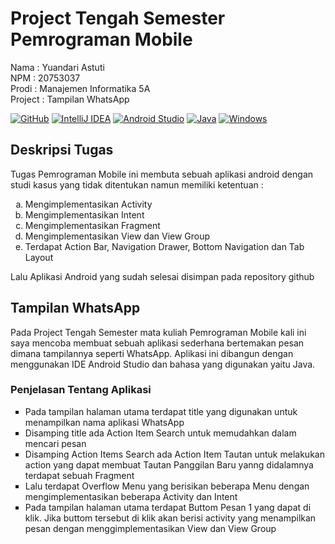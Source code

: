 <html>

<h1>Project Tengah Semester Pemrograman Mobile</h1>
<p>Nama : Yuandari Astuti</br>
NPM : 20753037</br>
Prodi : Manajemen Informatika 5A</br>
Project : Tampilan WhatsApp</p>

<p>
<a target="_blank" rel="noopener noreferrer nofollow" href="https://github.com/yuandari/UTSMobileWhatsApp"><img src="https://camo.githubusercontent.com/f6d50128cb007f85916b7a899da5d94f654dce35a37331c8d28573aef46f4274/68747470733a2f2f696d672e736869656c64732e696f2f62616467652f6769746875622d2532333132313031312e7376673f7374796c653d666f722d7468652d6261646765266c6f676f3d676974687562266c6f676f436f6c6f723d7768697465" alt="GitHub" data-canonical-src="https://img.shields.io/badge/github-%23121011.svg?style=for-the-badge&amp;logo=github&amp;logoColor=white" style="max-width: 100%;"></a>
<a target="_blank" rel="noopener noreferrer nofollow" href="https://www.jetbrains.com/idea/"><img src="https://camo.githubusercontent.com/a2fdb686bf3f4bd26f142a4b60bde87647ff18e340d8251e0aea3fa551bb568e/68747470733a2f2f696d672e736869656c64732e696f2f62616467652f496e74656c6c694a494445412d3030303030302e7376673f7374796c653d666f722d7468652d6261646765266c6f676f3d696e74656c6c696a2d69646561266c6f676f436f6c6f723d7768697465" alt="IntelliJ IDEA" data-canonical-src="https://img.shields.io/badge/IntelliJIDEA-000000.svg?style=for-the-badge&amp;logo=intellij-idea&amp;logoColor=white" style="max-width: 100%;"></a>
<a target="_blank" rel="noopener noreferrer nofollow" href="https://developer.android.com/"><img src="https://camo.githubusercontent.com/bbcf428f2a433709e9cdcc0a3c2aff25823cf2dd6aeea993f3570695a74dfacc/68747470733a2f2f696d672e736869656c64732e696f2f62616467652f416e64726f696425323053747564696f2d3344444338342e7376673f7374796c653d666f722d7468652d6261646765266c6f676f3d616e64726f69642d73747564696f266c6f676f436f6c6f723d7768697465" alt="Android Studio" data-canonical-src="https://img.shields.io/badge/Android%20Studio-3DDC84.svg?style=for-the-badge&amp;logo=android-studio&amp;logoColor=white" style="max-width: 100%;"></a>
    <a target="_blank" rel="noopener noreferrer nofollow" href="https://www.java.com/en/"><img src="https://camo.githubusercontent.com/6cbecd63a9a8f83ee186885c446938820ffa8304942a284ee6e1e2acb2bfd822/68747470733a2f2f696d672e736869656c64732e696f2f62616467652f6a6176612d2532334544384230302e7376673f7374796c653d666f722d7468652d6261646765266c6f676f3d6a617661266c6f676f436f6c6f723d7768697465" alt="Java" data-canonical-src="https://img.shields.io/badge/java-%23ED8B00.svg?style=for-the-badge&amp;logo=java&amp;logoColor=white" style="max-width: 100%;"></a>
<a target="_blank" rel="noopener noreferrer nofollow" href="https://www.microsoft.com/en-us/windows?r=1"><img src="https://camo.githubusercontent.com/41281b9a32f13ac5b9d41ed9bae12c0de662f948f9bf59fd19df354fe49af146/68747470733a2f2f696d672e736869656c64732e696f2f62616467652f57696e646f77732d3030373844363f7374796c653d666f722d7468652d6261646765266c6f676f3d77696e646f7773266c6f676f436f6c6f723d7768697465" alt="Windows" data-canonical-src="https://img.shields.io/badge/Windows-0078D6?style=for-the-badge&amp;logo=windows&amp;logoColor=white" style="max-width: 100%;"></a>
</p>

<h2>Deskripsi Tugas</h2>
<p>Tugas Pemrograman Mobile ini membuta sebuah aplikasi android dengan studi kasus yang tidak ditentukan namun memiliki ketentuan : </p>
<ol type='a'>
    <li>Mengimplementasikan Activity</li>
    <li>Mengimplementasikan Intent</li>
    <li>Mengimplementasikan Fragment</li>
    <li>Mengimplementasikan View dan View Group</li>
    <li>Terdapat Action Bar, Navigation Drawer, Bottom Navigation dan Tab Layout</li>
</ol>

<p>Lalu Aplikasi Android yang sudah selesai disimpan pada repository github</p>

<h2>Tampilan WhatsApp</h2>
<p>Pada Project Tengah Semester mata kuliah Pemrograman Mobile kali ini saya mencoba membuat sebuah aplikasi sederhana bertemakan pesan dimana tampilannya seperti WhatsApp. Aplikasi ini dibangun dengan menggunakan IDE Android Studio dan bahasa yang digunakan yaitu Java.</p>

<h3>Penjelasan Tentang Aplikasi</h3>
<ul type="square">
    <li>Pada tampilan halaman utama terdapat title yang digunakan untuk menampilkan nama aplikasi WhatsApp</li>
    <li>Disamping title ada Action Item Search untuk memudahkan dalam mencari pesan</li>
    <li>Disamping Action Items Search ada Action Item Tautan untuk melakukan action yang dapat membuat Tautan Panggilan Baru yanng didalamnya terdapat sebuah Fragment</li>
    <li>Lalu terdapat Overflow Menu yang berisikan beberapa Menu dengan mengimplementasikan beberapa Activity dan Intent</li>
    <li>Pada tampilan halaman utama terdapat Buttom Pesan 1 yang dapat di klik. Jika buttom tersebut di klik akan berisi activity yang menampilkan pesan dengan  menggimplementasikan View dan View Group</li>
</ul>
    
</html>    
